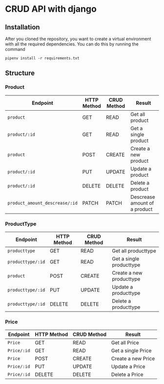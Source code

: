 # CRUD API with django

## Installation
After you cloned the repository, you want to create a virtual environment with all the required dependencies.
You can do this by running the command

```
pipenv install -r requirements.txt
```

## Structure

### Product
Endpoint |HTTP Method | CRUD Method | Result
-- | -- |-- |--
`product` | GET | READ | Get all product
`product/:id` | GET | READ | Get a single product
`product`| POST | CREATE | Create a new product
`product/:id` | PUT | UPDATE | Update a product
`product/:id` | DELETE | DELETE | Delete a product
`product_amount_descrease/:id` | PATCH | PATCH | Descrease amount of a product

### ProductType
Endpoint |HTTP Method | CRUD Method | Result
-- | -- |-- |--
`producttype` | GET | READ | Get all producttype
`producttype/:id` | GET | READ | Get a single producttype
`product`| POST | CREATE | Create a new producttype
`producttype/:id` | PUT | UPDATE | Update a producttype
`producttype/:id` | DELETE | DELETE | Delete a producttype

### Price
Endpoint |HTTP Method | CRUD Method | Result
-- | -- |-- |--
`Price` | GET | READ | Get all Price
`Price/:id` | GET | READ | Get a single Price
`Price`| POST | CREATE | Create a new Price
`Price/:id` | PUT | UPDATE | Update a Price
`Price/:id` | DELETE | DELETE | Delete a Price